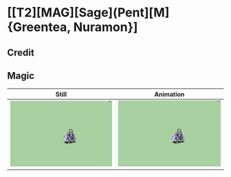 # [\[T2\]\[MAG\]\[Sage\]\(Pent\]\[M\]{Greentea, Nuramon}]

## Credit


	
## Magic

| Still | Animation |
| :---: | :-------: |
| ![Magic still](./Magic_000.png) | ![Magic animation](./Magic.gif) |
